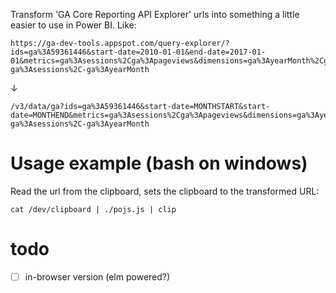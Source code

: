 Transform 'GA Core Reporting API Explorer' urls into something a little easier to use in Power BI. Like:

```
https://ga-dev-tools.appspot.com/query-explorer/?ids=ga%3A59361446&start-date=2010-01-01&end-date=2017-01-01&metrics=ga%3Asessions%2Cga%3Apageviews&dimensions=ga%3AyearMonth%2Cga%3AuserAgeBracket&sort=-ga%3Asessions%2C-ga%3AyearMonth
```
↓
```
/v3/data/ga?ids=ga%3A59361446&start-date=MONTHSTART&start-date=MONTHEND&metrics=ga%3Asessions%2Cga%3Apageviews&dimensions=ga%3AyearMonth%2Cga%3AuserAgeBracket&sort=-ga%3Asessions%2C-ga%3AyearMonth

```


# Usage example (bash on windows)

Read the url from the clipboard, sets the clipboard to the transformed URL:

```
cat /dev/clipboard | ./pojs.js | clip
```


# todo

- [ ] in-browser version (elm powered?)
